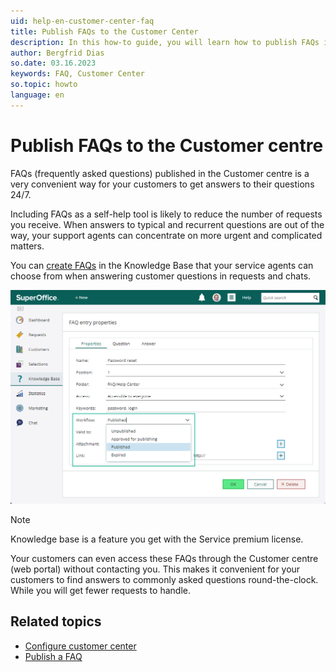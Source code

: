 ```yaml
---
uid: help-en-customer-center-faq
title: Publish FAQs to the Customer Center
description: In this how-to guide, you will learn how to publish FAQs in the Customer Center.
author: Bergfrid Dias
so.date: 03.16.2023
keywords: FAQ, Customer Center
so.topic: howto
language: en
---
```


# Publish FAQs to the Customer centre

FAQs (frequently asked questions) published in the Customer centre is a very convenient way for your customers to get answers to their questions 24/7.

Including FAQs as a self-help tool is likely to reduce the number of requests you receive. When answers to typical and recurrent questions are out of the way, your support agents can concentrate on more urgent and complicated matters.

You can [create FAQs][1] in the Knowledge Base that your service agents can choose from when answering customer questions in requests and chats.

![Edit the FAQ entry and select Properties to publish the FAQ in SuperOffice Service -screenshot][img1]

> [!NOTE]
> Knowledge base is a feature you get with the Service premium license.

Your customers can even access these FAQs through the Customer centre (web portal) without contacting you. This makes it convenient for your customers to find answers to commonly asked questions round-the-clock. While you will get fewer requests to handle.

## Related topics

* [Configure customer center][2]
* [Publish a FAQ][3]

<!-- Referenced links -->
[1]: ../../faq/learn/create.md
[3]: ../../faq/learn/publish.md
[2]: config.md

<!-- Referenced images -->
[img1]: media/set-up-a-faq.png
